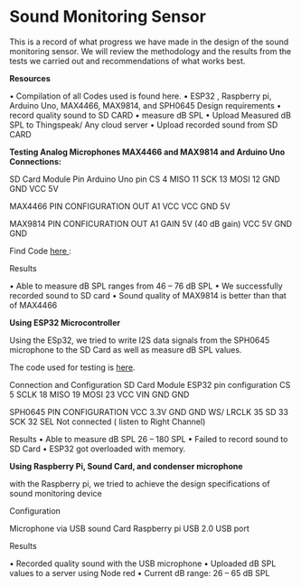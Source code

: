 # Sound Monitoring Sensor
This is a record of what progress we have made in the design of the sound monitoring sensor. We will review the methodology and the results from the tests we carried out and recommendations of what works best. 


**Resources** 

•	Compilation of all Codes used  is found here.
•	ESP32 , Raspberry pi, Arduino Uno, MAX4466, MAX9814, and SPH0645
Design requirements
•	record quality sound to SD CARD
•	 measure dB SPL
•	Upload Measured dB SPL to Thingspeak/ Any cloud server
•	Upload recorded sound from SD CARD



**Testing Analog Microphones MAX4466 and MAX9814 and Arduino Uno
Connections:**

SD Card Module Pin	Arduino Uno pin
CS	4
MISO	11
SCK	13
MOSI	12
GND	GND
VCC	5V

MAX4466 PIN CONFIGURATION
OUT	A1
VCC	VCC
GND	5V

MAX9814 PIN CONFICURATION
OUT	A1
GAIN	5V  (40 dB gain)
VCC	5V
GND	GND



Find Code [here ](https://github.com/Watimongo1245/Sound-Monitoring-Sensor-/blob/main/Arduino_Uno_MAX446.ino#L3): 

Results

•	Able to measure dB SPL ranges from 46 – 76 dB SPL
•	We successfully recorded sound to SD card 
•	Sound quality of MAX9814 is better than that of MAX4466

**Using ESP32 Microcontroller**

Using the ESp32, we tried to write I2S data signals from the SPH0645 microphone to the SD Card as well as measure dB SPL values. 


The code used for testing is [here](https://github.com/Watimongo1245/Sound-Monitoring-Sensor-/blob/main/I2S.ino).


Connection and Configuration
SD Card Module	ESP32 pin configuration
CS	5
SCLK	18
MISO	19
MOSI	23
VCC	VIN
GND	GND

SPH0645 PIN CONFIGURATION
VCC	3.3V
GND	GND
WS/ LRCLK	35
SD	33
SCK	32
SEL	Not connected ( listen to Right Channel)

Results
•	Able to measure dB SPL 26 – 180 SPL
•	Failed to record sound to SD Card
•	ESP32 got overloaded with memory.

**Using Raspberry Pi, Sound Card, and condenser microphone**

with  the Raspberry pi, we tried to achieve the design specifications of sound monitoring device

Configuration

Microphone via USB sound Card	Raspberry pi
USB 2.0 	USB port

Results

•	Recorded quality sound with the USB microphone
•	Uploaded dB SPL values to a server using Node red
•	Current dB range: 26 – 65 dB SPL

